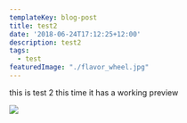 ```yaml
---
templateKey: blog-post
title: test2
date: '2018-06-24T17:12:25+12:00'
description: test2
tags:
  - test
featuredImage: "./flavor_wheel.jpg"
---
```

this is test 2 this time it has a working preview



![](/img/9bcc02870880a7a57ff4eb2dcdbe78e3.jpg)
